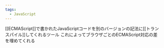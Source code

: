 ```yaml
---
tags:
  - JavaScript
---
```

[[ECMAScript]]で書かれたJavaScriptコードを別のバージョンの記法に[[トランスパイル]]してくれるツール
これによってブラウザごとのECMAScript対応の差を埋めてくれる